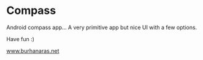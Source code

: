Compass
=======

Android compass app... A very primitive app but nice UI with a few options.

Have fun :)

www.burhanaras.net




